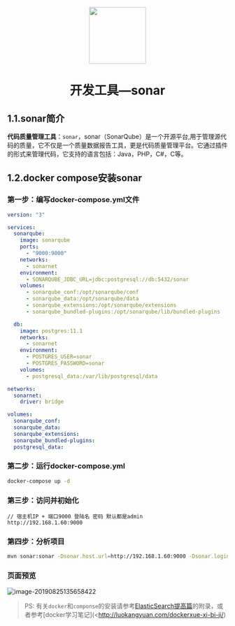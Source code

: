 <p align="center">
<img width="130" align="center" src="http://image.luokangyuan.com/Java.svg"/>
</p>
<h1 align="center">开发工具—sonar</h1>

## 1.1.sonar简介

**代码质量管理工具**：`sonar`，sonar（SonarQube）是一个开源平台,用于管理源代码的质量，它不仅是一个质量数据报告工具，更是代码质量管理平台。它通过插件的形式来管理代码，它支持的语言包括：Java，PHP，C#，C等。

## 1.2.docker compose安装sonar

### 第一步：编写docker-compose.yml文件

```yaml
version: "3"

services:
  sonarqube:
    image: sonarqube
    ports:
      - "9000:9000"
    networks:
      - sonarnet
    environment:
      - SONARQUBE_JDBC_URL=jdbc:postgresql://db:5432/sonar
    volumes:
      - sonarqube_conf:/opt/sonarqube/conf
      - sonarqube_data:/opt/sonarqube/data
      - sonarqube_extensions:/opt/sonarqube/extensions
      - sonarqube_bundled-plugins:/opt/sonarqube/lib/bundled-plugins

  db:
    image: postgres:11.1
    networks:
      - sonarnet
    environment:
      - POSTGRES_USER=sonar
      - POSTGRES_PASSWORD=sonar
    volumes:
      - postgresql_data:/var/lib/postgresql/data

networks:
  sonarnet:
    driver: bridge

volumes:
  sonarqube_conf: 
  sonarqube_data: 
  sonarqube_extensions:
  sonarqube_bundled-plugins:
  postgresql_data:
```

### 第二步：运行docker-compose.yml

```bash
docker-compose up -d
```

### 第三步：访问并初始化

```properties
// 宿主机IP + 端口9000 登陆名 密码 默认都是admin
http://192.168.1.60:9000
```

### 第四步：分析项目

```bash
mvn sonar:sonar -Dsonar.host.url=http://192.168.1.60:9000 -Dsonar.login=326baf9a6cc3c7caa8815aac3eb894786cbca3c5 -Dsonar.login=admin -Dsonar.password=admin

```

### 页面预览

![image-20190825135658422](http://image.luokangyuan.com/2019-08-25-055705.png)

> PS: 有关`docker`和`componse`的安装请参考[ElasticSearch提高篇](http://luokangyuan.com/elasticsearch/)的附录，或者参考[docker学习笔记](<http://luokangyuan.com/dockerxue-xi-bi-ji/)